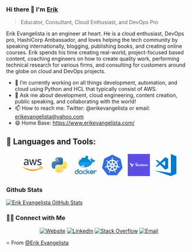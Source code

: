 ### Hi there 👋 I'm [Erik](https://www.erikevangelista.com)
> Educator, Consultant, Cloud Enthusiast, and DevOps Pro




<div>
 <p>
Erik Evangelista is an engineer at heart. He is a cloud enthusiast, DevOps pro, HashiCorp Ambassador, and loves helping the tech community by speaking internationally, blogging, publishing books, and creating online courses. Erik spends his time creating real-world, project-focused based content, coaching engineers on how to create quality work, performing technical research for various firms, and consulting for customers around the globe on cloud and DevOps projects.
   
   
- 🔭 I’m currently working on all things development, automation, and cloud using Python and HCL that typically consist of AWS.
- 💬 Ask me about development, cloud engineering, content creation, public speaking, and collaborating with the world!
- 📫 How to reach me: Twitter: @erikevangelista or email: erikevangelista@yahoo.com
- 😄 Home Base: https://www.erikevangelista.com/

</p>
</div>

## 🧰 Languages and Tools:
<p align="center">
<img src="https://raw.githubusercontent.com/github/explore/80688e429a7d4ef2fca1e82350fe8e3517d3494d/topics/aws/aws.png" alt="AWS" height="60" style="vertical-align:top; margin:4px">
<img src="https://raw.githubusercontent.com/github/explore/80688e429a7d4ef2fca1e82350fe8e3517d3494d/topics/python/python.png" alt="Python" height="60" style="vertical-align:top; margin:4px">
<img src="https://raw.githubusercontent.com/github/explore/80688e429a7d4ef2fca1e82350fe8e3517d3494d/topics/docker/docker.png" alt="Docker" height="60" style="vertical-align:top; margin:4px">
<img src="https://raw.githubusercontent.com/github/explore/80688e429a7d4ef2fca1e82350fe8e3517d3494d/topics/kubernetes/kubernetes.png" alt="Kubernetes" height="60" style="vertical-align:top; margin:4px">
 <img src="https://raw.githubusercontent.com/github/explore/80688e429a7d4ef2fca1e82350fe8e3517d3494d/topics/terraform/terraform.png" alt="Terraform" height="60" style="vertical-align:top; margin:4px">
<img src="https://raw.githubusercontent.com/github/explore/80688e429a7d4ef2fca1e82350fe8e3517d3494d/topics/visual-studio-code/visual-studio-code.png" alt="VS Code" height="60" style="vertical-align:top; margin:4px">
</p>


### Github Stats

[![Erik Evangelista GitHub Stats](https://github-readme-stats.vercel.app/api?username=erikevangelista&show_icons=true&count_private=true)](https://github.com/erikevangelista)

<h3> 🤝🏻 Connect with Me </h3>

<p align="center">
<a href="http://www.erikevangelista.com" target="_blank"><img alt="Website" src="https://img.shields.io/badge/Website-www.erikevangelista.com-blue?style=flat&logo=google-chrome"></a>
<a href="https://www.linkedin.com/in/erikevangelista/" target="_blank"><img alt="LinkedIn" src="https://img.shields.io/badge/LinkedIn-@erikevangelista-blue?style=flat&logo=linkedin"></a>
<a href="https://twitter.com/erikevangelista" target="_blank"><img alt="Stack Overflow" src="https://img.shields.io/twitter/follow/erikevangelista?style=social"></a>
<a href="mailto:erikevangelista@yahoo.com"><img alt="Email" src="https://img.shields.io/badge/Email-erikevangelista@yahoo.com-blue?style=flat&logo=gmail"></a>
</p>


⭐️ From [@Erik Evangelista](https://github.com/erikevangelista)